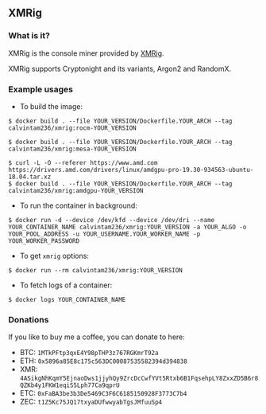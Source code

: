 ## XMRig

### What is it?

XMRig is the console miner provided by [XMRig](https://github.com/xmrig/xmrig).

XMRig supports Cryptonight and its variants, Argon2 and RandomX.

### Example usages

- To build the image:

```console
$ docker build . --file YOUR_VERSION/Dockerfile.YOUR_ARCH --tag calvintam236/xmrig:rocm-YOUR_VERSION

$ docker build . --file YOUR_VERSION/Dockerfile.YOUR_ARCH --tag calvintam236/xmrig:mesa-YOUR_VERSION

$ curl -L -O --referer https://www.amd.com https://drivers.amd.com/drivers/linux/amdgpu-pro-19.30-934563-ubuntu-18.04.tar.xz
$ docker build . --file YOUR_VERSION/Dockerfile.YOUR_ARCH --tag calvintam236/xmrig:amdgpu-YOUR_VERSION
```

- To run the container in background:

```console
$ docker run -d --device /dev/kfd --device /dev/dri --name YOUR_CONTAINER_NAME calvintam236/xmrig:YOUR_VERSION -a YOUR_ALGO -o YOUR_POOL_ADDRESS -u YOUR_USERNAME.YOUR_WORKER_NAME -p YOUR_WORKER_PASSWORD
```

- To get `xmrig` options:

```console
$ docker run --rm calvintam236/xmrig:YOUR_VERSION
```

- To fetch logs of a container:

```console
$ docker logs YOUR_CONTAINER_NAME
```

### Donations

If you like to buy me a coffee, you can donate to here:

- BTC: `1MTkPFtp3qxE4Y98pTHP3z767RGKmrT92a`
- ETH: `0x5896a85E8c175c563DC00087535582394d394838`
- XMR: `4ASikgNhKqmY5EjnaoDws1jjyhQy9ZrcDcCwfYVt5Rtxb6B1FqsehpLY8ZxxZD5B6r8QZKb4y1FKW1eqiS5Lph77Ca9qprU`
- ETC: `0xFaBA3be3b3De5469C3F6C6185150928F3773C7b4`
- ZEC: `t1Z5Kc75JQ17txyaDUfwwyabTgsJMfuuSp4`
